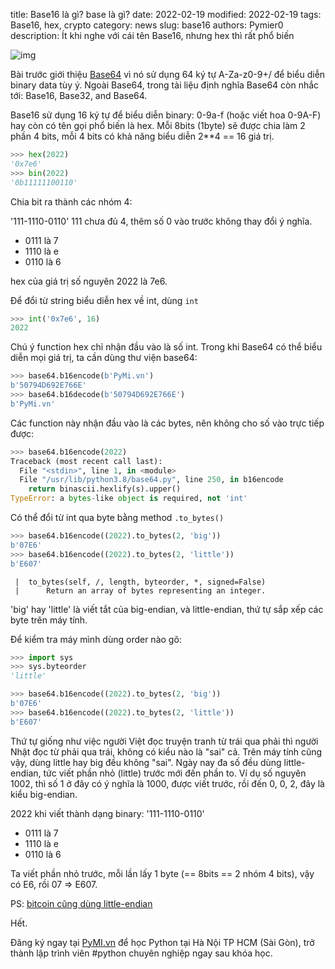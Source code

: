 title: Base16 là gì? base là gì?
date: 2022-02-19
modified: 2022-02-19
tags: Base16, hex, crypto
category: news
slug: base16
authors: Pymier0
description: Ít khi nghe với cái tên Base16, nhưng hex thì rất phổ biến

![img](https://images.unsplash.com/photo-1542722140-13cfa09585c7?crop=entropy&cs=tinysrgb&fit=max&fm=jpg&ixid=MnwyMzI1MzN8MHwxfHJhbmRvbXx8fHx8fHx8fDE2NDUyNDM2ODk&ixlib=rb-1.2.1&q=80&w=600)

Bài trước giới thiệu [Base64]({filename}/base64.md) vì nó sử dụng 64 ký tự A-Za-z0-9+/ để biểu diễn binary data tùy ý.
Ngoài Base64, trong tài liệu định nghĩa Base64 còn nhắc tới: Base16, Base32, and Base64.

Base16 sử dụng 16 ký tự để biểu diễn binary: 0-9a-f (hoặc viết hoa 0-9A-F) hay còn có tên gọi phổ biến là hex. Mỗi 8bits (1byte) sẽ được chia làm 2 phần 4 bits, mỗi 4 bits có khả năng biểu diễn 2**4 == 16 giá trị.

```py
>>> hex(2022)
'0x7e6'
>>> bin(2022)
'0b11111100110'
```

Chia bit ra thành các nhóm 4:

'111-1110-0110'
111 chưa đủ 4, thêm số 0 vào trước không thay đổi ý nghĩa.

- 0111 là 7
- 1110 là e
- 0110 là 6

hex của giá trị số nguyên 2022 là 7e6.

Để đổi từ string biểu diễn hex về int, dùng `int`

```py
>>> int('0x7e6', 16)
2022
```

Chú ý function hex chỉ nhận đầu vào là số int.
Trong khi Base64 có thể biểu diễn mọi giá trị, ta cần dùng thư viện base64:

```py
>>> base64.b16encode(b'PyMi.vn')
b'50794D692E766E'
>>> base64.b16decode(b'50794D692E766E')
b'PyMi.vn'
```

Các function này nhận đầu vào là các bytes, nên không cho số vào trực tiếp được:

```py
>>> base64.b16encode(2022)
Traceback (most recent call last):
  File "<stdin>", line 1, in <module>
  File "/usr/lib/python3.8/base64.py", line 250, in b16encode
    return binascii.hexlify(s).upper()
TypeError: a bytes-like object is required, not 'int'
```

Có thể đổi từ int qua byte bằng method `.to_bytes()`

```py
>>> base64.b16encode((2022).to_bytes(2, 'big'))
b'07E6'
>>> base64.b16encode((2022).to_bytes(2, 'little'))
b'E607'
```

```
 |  to_bytes(self, /, length, byteorder, *, signed=False)
 |      Return an array of bytes representing an integer.
```

'big' hay 'little' là viết tắt của big-endian, và little-endian, thứ tự sắp xếp các byte trên máy tính.

Để kiểm tra máy mình dùng order nào gõ:

```py
>>> import sys
>>> sys.byteorder
'little'
```

```py
>>> base64.b16encode((2022).to_bytes(2, 'big'))
b'07E6'
>>> base64.b16encode((2022).to_bytes(2, 'little'))
b'E607'
```

Thứ tự giống như việc người Việt đọc truyện tranh từ trái qua phải thì người Nhật đọc từ phải qua trái, không có kiểu nào là "sai" cả. Trên máy tính cũng vậy, dùng little hay big đều không "sai". Ngày nay đa số đều dùng little-endian, tức viết phần nhỏ (little) trước mới đến phần to. Ví dụ số nguyên 1002, thì số 1 ở đây có ý nghĩa là 1000, được viết trước, rồi đến 0, 0, 2, đây là kiểu big-endian.

2022 khi viết thành dạng binary: '111-1110-0110'

- 0111 là 7
- 1110 là e
- 0110 là 6

Ta viết phần nhỏ trước, mỗi lần lấy 1 byte (== 8bits == 2 nhóm 4 bits), vậy có E6, rồi 07 => E607.

PS: [bitcoin cũng dùng little-endian](https://learnmeabitcoin.com/technical/little-endian)

Hết.

Đăng ký ngay tại [PyMI.vn](https://pymi.vn) để học Python tại Hà Nội TP HCM (Sài Gòn),
trở thành lập trình viên #python chuyên nghiệp ngay sau khóa học.
